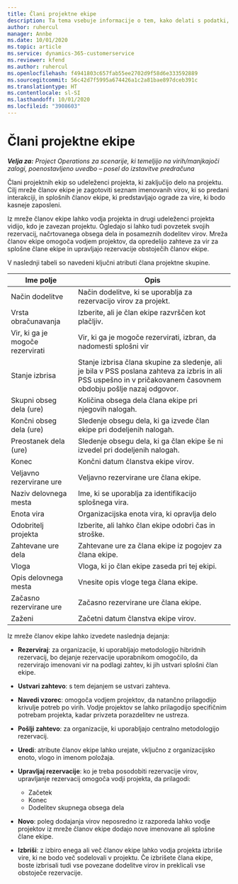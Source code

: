 ```yaml
---
title: Člani projektne ekipe
description: Ta tema vsebuje informacije o tem, kako delati s podatki, atributi in razporejanjem glede članov projektnih ekip.
author: ruhercul
manager: Annbe
ms.date: 10/01/2020
ms.topic: article
ms.service: dynamics-365-customerservice
ms.reviewer: kfend
ms.author: ruhercul
ms.openlocfilehash: f4941803c657fab55ee2702d9f58d6e333592889
ms.sourcegitcommit: 56c42d7f5995a674426a1c2a81bae897dceb391c
ms.translationtype: HT
ms.contentlocale: sl-SI
ms.lasthandoff: 10/01/2020
ms.locfileid: "3908603"
---
```

# <a name="project-team-members"></a>Člani projektne ekipe

_**Velja za:** Project Operations za scenarije, ki temeljijo na virih/manjkajoči zalogi, poenostavljeno uvedbo – posel do izstavitve predračuna_

Člani projektnih ekip so udeleženci projekta, ki zaključijo delo na projektu. Cilj mreže članov ekipe je zagotoviti seznam imenovanih virov, ki so predani interakciji, in splošnih članov ekipe, ki predstavljajo ograde za vire, ki bodo kasneje zaposleni.

Iz mreže članov ekipe lahko vodja projekta in drugi udeleženci projekta vidijo, kdo je zavezan projektu. Ogledajo si lahko tudi povzetek svojih rezervacij, načrtovanega obsega dela in posameznih dodelitev virov. Mreža članov ekipe omogoča vodjem projektov, da opredelijo zahteve za vir za splošne člane ekipe in upravljajo rezervacije obstoječih članov ekipe.

V naslednji tabeli so navedeni ključni atributi člana projektne skupine.

| Ime polje          | Opis                                                                                                                                                                  |
|--------------------------|-----------------------------------------------------------------------------------------------------------------------------------------------------------------------------------|
| Način dodelitve        | Način dodelitve, ki se uporablja za rezervacijo virov za projekt.                                                                         |
| Vrsta obračunavanja             | Izberite, ali je član ekipe razvrščen kot plačljiv.                                                                                                                                       |
| Vir, ki ga je mogoče rezervirati        | Vir, ki ga je mogoče rezervirati, izbran, da nadomesti splošni vir                                                                                                                   |
| Stanje izbrisa            | Stanje izbrisa člana skupine za sledenje, ali je bila v PSS poslana zahteva za izbris in ali PSS uspešno in v pričakovanem časovnem obdobju pošlje nazaj odgovor. |
| Skupni obseg dela (ure)     | Količina obsega dela člana ekipe pri njegovih nalogah.                                                                                                                         |
| Končni obseg dela (ure) | Sledenje obsegu dela, ki ga izvede član ekipe pri dodeljenih nalogah.                                                                                           |
| Preostanek dela (ure) | Sledenje obsegu dela, ki ga član ekipe še ni izvedel pri dodeljenih nalogah.                                                                                    |
| Konec                   | Končni datum članstva ekipe virov.                                                                                                                                            |
| Veljavno rezervirane ure        | Veljavno rezervirane ure člana ekipe.                                                                                                                                                                |
| Naziv delovnega mesta            | Ime, ki se uporablja za identifikacijo splošnega vira.                                                                                                                                   |
| Enota vira          | Organizacijska enota vira, ki opravlja delo                                                                                                                      |
| Odobritelj projekta         | Izberite, ali lahko član ekipe odobri čas in stroške.                                                                                                                     |
| Zahtevane ure dela           | Zahtevane ure za člana ekipe iz pogojev za člana ekipe.                                                                                                                       |
| Vloga                     | Vloga, ki jo član ekipe zaseda pri tej ekipi.                                                                                                                                |
| Opis delovnega mesta     | Vnesite opis vloge tega člana ekipe.                                                                                                                             |
| Začasno rezervirane ure        | Začasno rezervirane ure člana ekipe.                                                                                                                                                                 |
| Zaženi                    | Začetni datum članstva ekipe virov.                                                                                                                                          |

Iz mreže članov ekipe lahko izvedete naslednja dejanja:

- **Rezerviraj**: za organizacije, ki uporabljajo metodologijo hibridnih rezervacij, bo dejanje rezervacije uporabnikom omogočilo, da rezervirajo imenovani vir na podlagi zahtev, ki jih ustvari splošni član ekipe.
- **Ustvari zahtevo**: s tem dejanjem se ustvari zahteva.
- **Navedi vzorec**: omogoča vodjem projektov, da natančno prilagodijo krivulje potreb po virih. Vodje projektov se lahko prilagodijo specifičnim potrebam projekta, kadar privzeta porazdelitev ne ustreza.
- **Pošlji zahtevo**: za organizacije, ki uporabljajo centralno metodologijo rezervacij.
- **Uredi**: atribute članov ekipe lahko urejate, vključno z organizacijsko enoto, vlogo in imenom položaja.
- **Upravljaj rezervacije**: ko je treba posodobiti rezervacije virov, upravljanje rezervacij omogoča vodji projekta, da prilagodi:

    - Začetek
    - Konec
    - Dodelitev skupnega obsega dela

- **Novo**: poleg dodajanja virov neposredno iz razporeda lahko vodje projektov iz mreže članov ekipe dodajo nove imenovane ali splošne člane ekipe.
- **Izbriši**: z izbiro enega ali več članov ekipe lahko vodja projekta izbriše vire, ki ne bodo več sodelovali v projektu. Če izbrišete člana ekipe, boste izbrisali tudi vse povezane dodelitve virov in preklicali vse obstoječe rezervacije.
